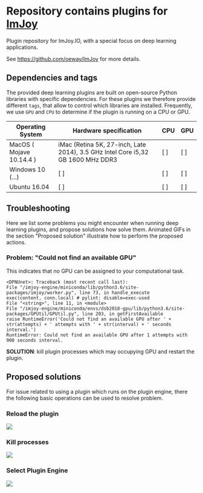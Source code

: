 # Repository contains plugins for [ImJoy](https://imjoy.io)

Plugin repository for ImJoy.IO, with a special focus on deep learning applications.

See <https://github.com/oeway/ImJoy> for more details.

## Dependencies and tags

The provided deep learning plugins are built on open-source Python libraries
with specific dependencies. For these plugins we therefore provide different
`tags`, that allow to control which libraries are installed. Frequently, we use
`GPU` and `CPU` to determine if the plugin is running on a CPU or GPU.

| Operating System         | Hardware specification                                                          | CPU | GPU |
| ------------------------ | ------------------------------------------------------------------------------- | --- | --- |
| MacOS ( Mojave 10.14.4 ) | iMac (Retina 5K, 27-inch, Late 2014), 3.5 GHz Intel Core i5,32 GB 1600 MHz DDR3 | [ ] | [ ] |
| Windows 10 (...)         | [ ]                                                                             | [ ] | [ ] |
| Ubuntu 16.04             | [ ]                                                                             | [ ] | [ ] |


## Troubleshooting

Here we list some problems you might encounter when running deep learning
plugins, and propose solutions how solve them. Animated GIFs in the section
"Proposed solution" illustrate how to perform the proposed actions.

### Problem: "Could not find an available GPU"
This indicates that no GPU can be assigned to your computational task. 

```
<DPNUnet>: Traceback (most recent call last):
File "/imjoy-engine/miniconda/lib/python3.6/site-packages/imjoy/worker.py", line 73, in handle_execute
exec(content, conn.local) # pylint: disable=exec-used
File "<string>", line 11, in <module>
File "/imjoy-engine/miniconda/envs/dsb2018-gpu/lib/python3.6/site-packages/GPUtil/GPUtil.py", line 203, in getFirstAvailable
raise RuntimeError('Could not find an available GPU after ' + str(attempts) + ' attempts with ' + str(interval) + ' seconds interval.')
RuntimeError: Could not find an available GPU after 1 attempts with 900 seconds interval.
```

**SOLUTION**: kill plugin processes which may occupying GPU and restart the plugin.


## Proposed solutions
For issue related to using a plugin which runs on the plugin engine,
 there the following basic operations can be used to resolve problem.

### Reload the plugin
![](https://dl.dropbox.com/s/rr1sh9m7mynh1mn/reload-plugin.gif)

### Kill processes
![](https://dl.dropbox.com/s/yw25p6l75t3962h/kill-plugin-process.gif)

### Select Plugin Engine
![](https://dl.dropbox.com/s/2a3lqruc7re2rid/select-engine.gif)
